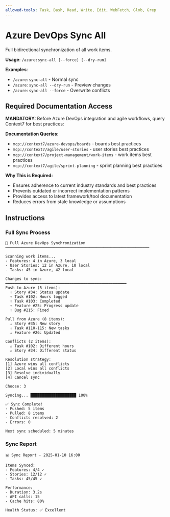 ```yaml
---
allowed-tools: Task, Bash, Read, Write, Edit, WebFetch, Glob, Grep
---
```


# Azure DevOps Sync All

Full bidirectional synchronization of all work items.

**Usage**: `/azure:sync-all [--force] [--dry-run]`

**Examples**:
- `/azure:sync-all` - Normal sync
- `/azure:sync-all --dry-run` - Preview changes
- `/azure:sync-all --force` - Overwrite conflicts

## Required Documentation Access

**MANDATORY:** Before Azure DevOps integration and agile workflows, query Context7 for best practices:

**Documentation Queries:**
- `mcp://context7/azure-devops/boards` - boards best practices
- `mcp://context7/agile/user-stories` - user stories best practices
- `mcp://context7/project-management/work-items` - work items best practices
- `mcp://context7/agile/sprint-planning` - sprint planning best practices

**Why This is Required:**
- Ensures adherence to current industry standards and best practices
- Prevents outdated or incorrect implementation patterns
- Provides access to latest framework/tool documentation
- Reduces errors from stale knowledge or assumptions


## Instructions

### Full Sync Process

```
🔄 Full Azure DevOps Synchronization
═══════════════════════════════════════════════════════════════

Scanning work items...
- Features: 4 in Azure, 3 local
- User Stories: 12 in Azure, 10 local
- Tasks: 45 in Azure, 42 local

Changes to sync:
━━━━━━━━━━━━━━━━━━━━━━━━━━━━━━━━━━━━━━━━━━━━━━━━━━━━━
Push to Azure (5 items):
  ↑ Story #34: Status update
  ↑ Task #102: Hours logged
  ↑ Task #103: Completed
  ↑ Feature #25: Progress update
  ↑ Bug #215: Fixed

Pull from Azure (8 items):
  ↓ Story #35: New story
  ↓ Task #110-115: New tasks
  ↓ Feature #26: Updated

Conflicts (2 items):
  ⚠️ Task #102: Different hours
  ⚠️ Story #34: Different status

Resolution strategy:
[1] Azure wins all conflicts
[2] Local wins all conflicts
[3] Resolve individually
[4] Cancel sync

Choose: 3

Syncing... ████████████████████ 100%

✅ Sync Complete!
- Pushed: 5 items
- Pulled: 8 items
- Conflicts resolved: 2
- Errors: 0

Next sync scheduled: 5 minutes
```

### Sync Report

```
📊 Sync Report - 2025-01-10 16:00

Items Synced:
- Features: 4/4 ✓
- Stories: 12/12 ✓
- Tasks: 45/45 ✓

Performance:
- Duration: 3.2s
- API calls: 15
- Cache hits: 80%

Health Status: ✅ Excellent
```